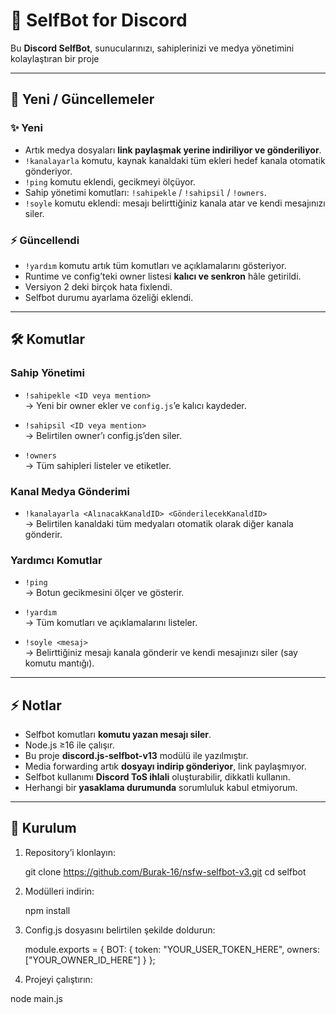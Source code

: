 # 🤖 SelfBot for Discord

Bu **Discord SelfBot**, sunucularınızı, sahiplerinizi ve medya yönetimini kolaylaştıran bir proje

---

## 📌 Yeni / Güncellemeler

### ✨ Yeni
- Artık medya dosyaları **link paylaşmak yerine indiriliyor ve gönderiliyor**.  
- `!kanalayarla` komutu, kaynak kanaldaki tüm ekleri hedef kanala otomatik gönderiyor.  
- `!ping` komutu eklendi, gecikmeyi ölçüyor.  
- Sahip yönetimi komutları: `!sahipekle` / `!sahipsil` / `!owners`.  
- `!soyle` komutu eklendi: mesajı belirttiğiniz kanala atar ve kendi mesajınızı siler.

### ⚡ Güncellendi
- `!yardım` komutu artık tüm komutları ve açıklamalarını gösteriyor.  
- Runtime ve config’teki owner listesi **kalıcı ve senkron** hâle getirildi.  
- Versiyon 2 deki birçok hata fixlendi.
- Selfbot durumu ayarlama özeliği eklendi.

---

## 🛠 Komutlar

### Sahip Yönetimi
- `!sahipekle <ID veya mention>`  
  → Yeni bir owner ekler ve `config.js`’e kalıcı kaydeder.

- `!sahipsil <ID veya mention>`  
  → Belirtilen owner’ı config.js’den  siler.

- `!owners`  
  → Tüm sahipleri listeler ve etiketler.

### Kanal Medya Gönderimi
- `!kanalayarla <AlınacakKanaldID> <GönderilecekKanaldID>`  
  → Belirtilen kanaldaki tüm medyaları otomatik olarak diğer kanala gönderir.

### Yardımcı Komutlar
- `!ping`  
  → Botun gecikmesini ölçer ve gösterir.

- `!yardım`  
  → Tüm komutları ve açıklamalarını listeler.

- `!soyle <mesaj>`  
  → Belirttiğiniz mesajı kanala gönderir ve kendi mesajınızı siler (say komutu mantığı).  

---

## ⚡ Notlar
- Selfbot komutları **komutu yazan mesajı siler**.  
- Node.js ≥16 ile çalışır.  
- Bu proje **discord.js-selfbot-v13** modülü ile yazılmıştır.  
- Media forwarding artık **dosyayı indirip gönderiyor**, link paylaşmıyor.  
- Selfbot kullanımı **Discord ToS ihlali** oluşturabilir, dikkatli kullanın. 
- Herhangi bir **yasaklama durumunda** sorumluluk kabul etmiyorum. 

---

## 📂 Kurulum
1. Repository’i klonlayın:  

   git clone https://github.com/Burak-16/nsfw-selfbot-v3.git
   cd selfbot 

2. Modülleri indirin:

   npm install 

3. Config.js dosyasını belirtilen şekilde doldurun:

   module.exports = {
    BOT: {
    token: "YOUR_USER_TOKEN_HERE",
    owners: ["YOUR_OWNER_ID_HERE"]
  }
};

 4. Projeyi çalıştırın:

 node main.js
